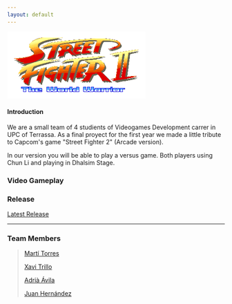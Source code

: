 ```yaml
---
layout: default
---
```



![](https://github.com/mtorres5254/Arial--Comic-Sans--Dealers/blob/master/Wiki/Logo/Street_Fighter_II_The_World_Warrior_Logo.png)




#### Introduction

We are a small team of 4 studients of Videogames Development carrer in UPC of Terrassa. As a final proyect for the first year
we made a little tribute to Capcom's game "Street Fighter 2" (Arcade version).

In our version you will be able to play a versus game. Both players using Chun Li and playing in Dhalsim Stage.

### Video Gameplay 


### Release
[Latest Release](https://github.com/mtorres5254/Arial--Comic-Sans--Dealers/releases)

* * *

### Team Members

> [Martí Torres](https://github.com/mtorres5254)
>
> [Xavi Trillo](https://github.com/xatrilu)
>
> [Adrià Ávila](https://github.com/Avilgor)
>
> [Juan Hernández](https://github.com/juanha2)
